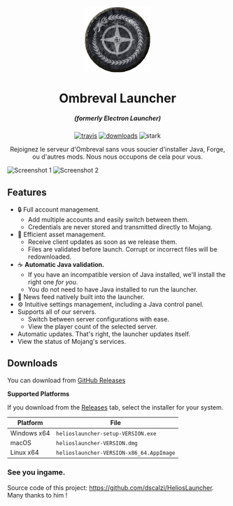 <p align="center"><img src="./app/assets/images/SealCircle.png" width="150px" height="150px" alt="aventium softworks"></p>

<h1 align="center">Ombreval Launcher</h1>

<em><h5 align="center">(formerly Electron Launcher)</h5></em>

[<p align="center"><img src="https://travis-ci.com/A0d3n/OmbrevalLauncher.svg?style=for-the-badge" alt="travis">](https://travis-ci.org/A0d3n/OmbrevalLauncher) [<img src="https://img.shields.io/github/downloads/A0d3n/OmbrevalLauncher/total.svg?style=for-the-badge" alt="downloads">](https://github.com/A0d3n/OmbrevalLauncher/releases) <img src="https://forthebadge.com/images/badges/winter-is-coming.svg"  height="28px" alt="stark"></p>

<p align="center">Rejoignez le serveur d'Ombreval sans vous soucier d'installer Java, Forge, ou d'autres mods. Nous nous occupons de cela pour vous.</p>

![Screenshot 1](https://image.noelshack.com/fichiers/2020/34/2/1597753152-github-launcher-1-0-7.png)
![Screenshot 2](https://image.noelshack.com/fichiers/2020/34/2/1597753205-github-launcher-2-1-0-7.png)

## Features

* 🔒 Full account management.
  * Add multiple accounts and easily switch between them.
  * Credentials are never stored and transmitted directly to Mojang.
* 📂 Efficient asset management.
  * Receive client updates as soon as we release them.
  * Files are validated before launch. Corrupt or incorrect files will be redownloaded.
* ☕ **Automatic Java validation.**
  * If you have an incompatible version of Java installed, we'll install the right one *for you*.
  * You do not need to have Java installed to run the launcher.
* 📰 News feed natively built into the launcher.
* ⚙️ Intuitive settings management, including a Java control panel.
* Supports all of our servers.
  * Switch between server configurations with ease.
  * View the player count of the selected server.
* Automatic updates. That's right, the launcher updates itself.
*  View the status of Mojang's services.

## Downloads

You can download from [GitHub Releases](https://github.com/A0d3n/OmbrevalLauncher/releases)

**Supported Platforms**

If you download from the [Releases](https://github.com/A0d3n/OmbrevalLauncher/releases) tab, select the installer for your system.

| Platform | File |
| -------- | ---- |
| Windows x64 | `helioslauncher-setup-VERSION.exe` |
| macOS | `helioslauncher-VERSION.dmg` |
| Linux x64 | `helioslauncher-VERSION-x86_64.AppImage` |

### See you ingame.

Source code of this project: https://github.com/dscalzi/HeliosLauncher. Many thanks to him !
